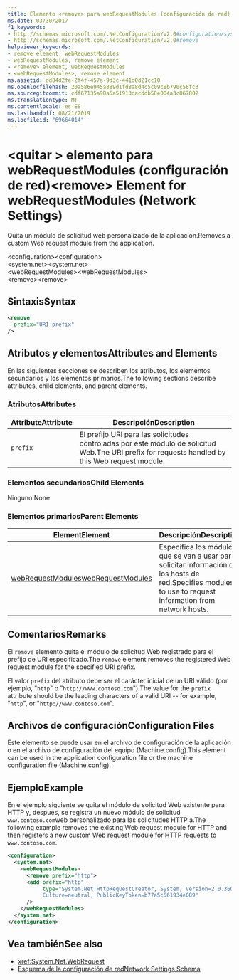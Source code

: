 ```yaml
---
title: Elemento <remove> para webRequestModules (configuración de red)
ms.date: 03/30/2017
f1_keywords:
- http://schemas.microsoft.com/.NetConfiguration/v2.0#configuration/system.net/webRequestModules/remove
- http://schemas.microsoft.com/.NetConfiguration/v2.0#remove
helpviewer_keywords:
- remove element, webRequestModules
- webRequestModules, remove element
- <remove> element, webRequestModules
- <webRequestModules>, remove element
ms.assetid: dd84d2fe-2f4f-457a-9d3c-441d0d21cc10
ms.openlocfilehash: 20a586e945a889d1fd8a8d4c5c09c8b790c56fc3
ms.sourcegitcommit: cdf67135a98a5a51913dacddb58e004a3c867802
ms.translationtype: MT
ms.contentlocale: es-ES
ms.lasthandoff: 08/21/2019
ms.locfileid: "69664014"
---
```

# <a name="remove-element-for-webrequestmodules-network-settings"></a><span data-ttu-id="f3bd4-102">\<quitar > elemento para webRequestModules (configuración de red)</span><span class="sxs-lookup"><span data-stu-id="f3bd4-102">\<remove> Element for webRequestModules (Network Settings)</span></span>
<span data-ttu-id="f3bd4-103">Quita un módulo de solicitud web personalizado de la aplicación.</span><span class="sxs-lookup"><span data-stu-id="f3bd4-103">Removes a custom Web request module from the application.</span></span>  
  
 <span data-ttu-id="f3bd4-104">\<configuration></span><span class="sxs-lookup"><span data-stu-id="f3bd4-104">\<configuration></span></span>  
<span data-ttu-id="f3bd4-105">\<system.net></span><span class="sxs-lookup"><span data-stu-id="f3bd4-105">\<system.net></span></span>  
<span data-ttu-id="f3bd4-106">\<webRequestModules></span><span class="sxs-lookup"><span data-stu-id="f3bd4-106">\<webRequestModules></span></span>  
<span data-ttu-id="f3bd4-107">\<remove></span><span class="sxs-lookup"><span data-stu-id="f3bd4-107">\<remove></span></span>  
  
## <a name="syntax"></a><span data-ttu-id="f3bd4-108">Sintaxis</span><span class="sxs-lookup"><span data-stu-id="f3bd4-108">Syntax</span></span>  
  
```xml  
<remove   
  prefix="URI prefix"   
/>  
```  
  
## <a name="attributes-and-elements"></a><span data-ttu-id="f3bd4-109">Atributos y elementos</span><span class="sxs-lookup"><span data-stu-id="f3bd4-109">Attributes and Elements</span></span>  
 <span data-ttu-id="f3bd4-110">En las siguientes secciones se describen los atributos, los elementos secundarios y los elementos primarios.</span><span class="sxs-lookup"><span data-stu-id="f3bd4-110">The following sections describe attributes, child elements, and parent elements.</span></span>  
  
### <a name="attributes"></a><span data-ttu-id="f3bd4-111">Atributos</span><span class="sxs-lookup"><span data-stu-id="f3bd4-111">Attributes</span></span>  
  
|<span data-ttu-id="f3bd4-112">**Attribute**</span><span class="sxs-lookup"><span data-stu-id="f3bd4-112">**Attribute**</span></span>|<span data-ttu-id="f3bd4-113">**Descripción**</span><span class="sxs-lookup"><span data-stu-id="f3bd4-113">**Description**</span></span>|  
|-------------------|---------------------|  
|`prefix`|<span data-ttu-id="f3bd4-114">El prefijo URI para las solicitudes controladas por este módulo de solicitud Web.</span><span class="sxs-lookup"><span data-stu-id="f3bd4-114">The URI prefix for requests handled by this Web request module.</span></span>|  
  
### <a name="child-elements"></a><span data-ttu-id="f3bd4-115">Elementos secundarios</span><span class="sxs-lookup"><span data-stu-id="f3bd4-115">Child Elements</span></span>  
 <span data-ttu-id="f3bd4-116">Ninguno.</span><span class="sxs-lookup"><span data-stu-id="f3bd4-116">None.</span></span>  
  
### <a name="parent-elements"></a><span data-ttu-id="f3bd4-117">Elementos primarios</span><span class="sxs-lookup"><span data-stu-id="f3bd4-117">Parent Elements</span></span>  
  
|<span data-ttu-id="f3bd4-118">**Element**</span><span class="sxs-lookup"><span data-stu-id="f3bd4-118">**Element**</span></span>|<span data-ttu-id="f3bd4-119">**Descripción**</span><span class="sxs-lookup"><span data-stu-id="f3bd4-119">**Description**</span></span>|  
|-----------------|---------------------|  
|[<span data-ttu-id="f3bd4-120">webRequestModules</span><span class="sxs-lookup"><span data-stu-id="f3bd4-120">webRequestModules</span></span>](webrequestmodules-element-network-settings.md)|<span data-ttu-id="f3bd4-121">Especifica los módulos que se van a usar para solicitar información de los hosts de red.</span><span class="sxs-lookup"><span data-stu-id="f3bd4-121">Specifies modules to use to request information from network hosts.</span></span>|  
  
## <a name="remarks"></a><span data-ttu-id="f3bd4-122">Comentarios</span><span class="sxs-lookup"><span data-stu-id="f3bd4-122">Remarks</span></span>  
 <span data-ttu-id="f3bd4-123">El `remove` elemento quita el módulo de solicitud Web registrado para el prefijo de URI especificado.</span><span class="sxs-lookup"><span data-stu-id="f3bd4-123">The `remove` element removes the registered Web request module for the specified URI prefix.</span></span>  
  
 <span data-ttu-id="f3bd4-124">El valor `prefix` del atributo debe ser el carácter inicial de un URI válido (por ejemplo, "`http`" o "`http://www.contoso.com`").</span><span class="sxs-lookup"><span data-stu-id="f3bd4-124">The value for the `prefix` attribute should be the leading characters of a valid URI -- for example, "`http`", or "`http://www.contoso.com`".</span></span>  
  
## <a name="configuration-files"></a><span data-ttu-id="f3bd4-125">Archivos de configuración</span><span class="sxs-lookup"><span data-stu-id="f3bd4-125">Configuration Files</span></span>  
 <span data-ttu-id="f3bd4-126">Este elemento se puede usar en el archivo de configuración de la aplicación o en el archivo de configuración del equipo (Machine.config).</span><span class="sxs-lookup"><span data-stu-id="f3bd4-126">This element can be used in the application configuration file or the machine configuration file (Machine.config).</span></span>  
  
## <a name="example"></a><span data-ttu-id="f3bd4-127">Ejemplo</span><span class="sxs-lookup"><span data-stu-id="f3bd4-127">Example</span></span>  

<span data-ttu-id="f3bd4-128">En el ejemplo siguiente se quita el módulo de solicitud Web existente para HTTP y, después, se registra un nuevo módulo de solicitud `www.contoso.com`web personalizado para las solicitudes HTTP a.</span><span class="sxs-lookup"><span data-stu-id="f3bd4-128">The following example removes the existing Web request module for HTTP and then registers a new custom Web request module for HTTP requests to `www.contoso.com`.</span></span>
  
```xml  
<configuration>  
  <system.net>  
    <webRequestModules>  
      <remove prefix="http">  
      <add prefix="http"  
           type="System.Net.HttpRequestCreator, System, Version=2.0.3600.0,  
           Culture=neutral, PublicKeyToken=b77a5c561934e089"  
      />  
    </webRequestModules>  
  </system.net>  
</configuration>  
```  
  
## <a name="see-also"></a><span data-ttu-id="f3bd4-129">Vea también</span><span class="sxs-lookup"><span data-stu-id="f3bd4-129">See also</span></span>

- <xref:System.Net.WebRequest>
- [<span data-ttu-id="f3bd4-130">Esquema de la configuración de red</span><span class="sxs-lookup"><span data-stu-id="f3bd4-130">Network Settings Schema</span></span>](index.md)
